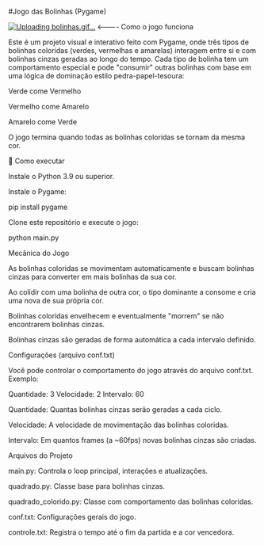#Jogo das Bolinhas (Pygame)

[![Uploading bolinhas.gif…]()](https://youtube.com/shorts/H98CuyxIhD0?feature=share)   <---- Como o jogo funciona


Este é um projeto visual e interativo feito com Pygame, onde três tipos de bolinhas coloridas (verdes, vermelhas e amarelas) interagem entre si e com bolinhas cinzas geradas ao longo do tempo. Cada tipo de bolinha tem um comportamento especial e pode "consumir" outras bolinhas com base em uma lógica de dominação estilo pedra-papel-tesoura:

Verde come Vermelho

Vermelho come Amarelo

Amarelo come Verde

O jogo termina quando todas as bolinhas coloridas se tornam da mesma cor.

🔧 Como executar

Instale o Python 3.9 ou superior.

Instale o Pygame:

pip install pygame

Clone este repositório e execute o jogo:

python main.py

 Mecânica do Jogo

As bolinhas coloridas se movimentam automaticamente e buscam bolinhas cinzas para converter em mais bolinhas da sua cor.

Ao colidir com uma bolinha de outra cor, o tipo dominante a consome e cria uma nova de sua própria cor.

Bolinhas coloridas envelhecem e eventualmente "morrem" se não encontrarem bolinhas cinzas.

Bolinhas cinzas são geradas de forma automática a cada intervalo definido.

Configurações (arquivo conf.txt)

Você pode controlar o comportamento do jogo através do arquivo conf.txt. Exemplo:

Quantidade: 3
Velocidade: 2
Intervalo: 60

Quantidade: Quantas bolinhas cinzas serão geradas a cada ciclo.

Velocidade: A velocidade de movimentação das bolinhas coloridas.

Intervalo: Em quantos frames (a ~60fps) novas bolinhas cinzas são criadas.

 Arquivos do Projeto

main.py: Controla o loop principal, interações e atualizações.

quadrado.py: Classe base para bolinhas cinzas.

quadrado_colorido.py: Classe com comportamento das bolinhas coloridas.

conf.txt: Configurações gerais do jogo.

controle.txt: Registra o tempo até o fim da partida e a cor vencedora.


